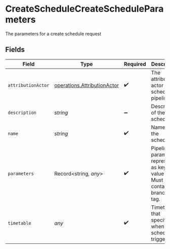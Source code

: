 # CreateScheduleCreateScheduleParameters

The parameters for a create schedule request


## Fields

| Field                                                                             | Type                                                                              | Required                                                                          | Description                                                                       | Example                                                                           |
| --------------------------------------------------------------------------------- | --------------------------------------------------------------------------------- | --------------------------------------------------------------------------------- | --------------------------------------------------------------------------------- | --------------------------------------------------------------------------------- |
| `attributionActor`                                                                | [operations.AttributionActor](../../../sdk/models/operations/attributionactor.md) | :heavy_check_mark:                                                                | The attribution-actor of the scheduled pipeline.                                  | current                                                                           |
| `description`                                                                     | *string*                                                                          | :heavy_minus_sign:                                                                | Description of the schedule.                                                      |                                                                                   |
| `name`                                                                            | *string*                                                                          | :heavy_check_mark:                                                                | Name of the schedule.                                                             |                                                                                   |
| `parameters`                                                                      | Record<string, *any*>                                                             | :heavy_check_mark:                                                                | Pipeline parameters represented as key-value pairs. Must contain branch or tag.   | [object Object]                                                                   |
| `timetable`                                                                       | *any*                                                                             | :heavy_check_mark:                                                                | Timetable that specifies when a schedule triggers.                                |                                                                                   |
